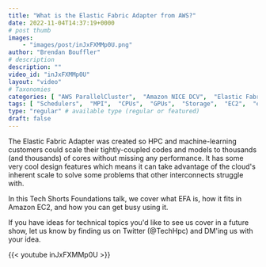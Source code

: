 ```yaml
---
title: "What is the Elastic Fabric Adapter from AWS?"
date: 2022-11-04T14:37:19+0000
# post thumb
images:
    - "images/post/inJxFXMMp0U.png"
author: "Brendan Bouffler"
# description
description: ""
video_id: "inJxFXMMp0U"
layout: "video"
# Taxonomies
categories: [ "AWS ParallelCluster",  "Amazon NICE DCV",  "Elastic Fabric Adapter",  "Life Sciences", ]
tags: [ "Schedulers",  "MPI",  "CPUs",  "GPUs",  "Storage",  "EC2",  "elastic fabric adapter",  "High Performance Computing",  "Lustre",  "autoscaling",  "technical computing",  "EFA",  "HPC",  "tightly-coupled",  "elastic",  "infiniband",  "DCV",  "cloud computing",  "vizualization",  "virtualization",  "ParallelCluster",  "bioinformatics",  "scientific computing",  "techshorts", ]
type: "regular" # available type (regular or featured)
draft: false
---
```


The Elastic Fabric Adapter was created so HPC and machine-learning customers could scale their tightly-coupled codes and models to thousands (and thousands) of cores without missing any performance. It has some very cool design features which means it can take advantage of the cloud's inherent scale to solve some problems that other interconnects struggle with.

In this Tech Shorts Foundations talk, we cover what EFA is, how it fits in Amazon EC2, and how you can get busy using it.

If you have ideas for technical topics you'd like to see us cover in a future show, let us know by finding us on Twitter (@TechHpc) and DM'ing us with your idea.

{{< youtube inJxFXMMp0U >}}